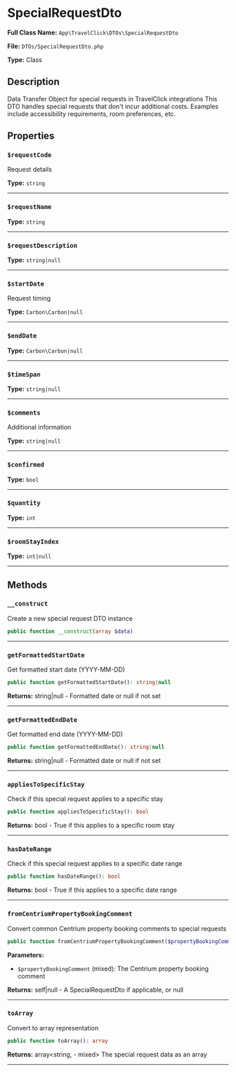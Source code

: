 # SpecialRequestDto

**Full Class Name:** `App\TravelClick\DTOs\SpecialRequestDto`

**File:** `DTOs/SpecialRequestDto.php`

**Type:** Class

## Description

Data Transfer Object for special requests in TravelClick integrations
This DTO handles special requests that don't incur additional costs.
Examples include accessibility requirements, room preferences, etc.

## Properties

### `$requestCode`

Request details

**Type:** `string`

---

### `$requestName`

**Type:** `string`

---

### `$requestDescription`

**Type:** `string|null`

---

### `$startDate`

Request timing

**Type:** `Carbon\Carbon|null`

---

### `$endDate`

**Type:** `Carbon\Carbon|null`

---

### `$timeSpan`

**Type:** `string|null`

---

### `$comments`

Additional information

**Type:** `string|null`

---

### `$confirmed`

**Type:** `bool`

---

### `$quantity`

**Type:** `int`

---

### `$roomStayIndex`

**Type:** `int|null`

---

## Methods

### `__construct`

Create a new special request DTO instance

```php
public function __construct(array $data)
```

---

### `getFormattedStartDate`

Get formatted start date (YYYY-MM-DD)

```php
public function getFormattedStartDate(): string|null
```

**Returns:** string|null - Formatted date or null if not set

---

### `getFormattedEndDate`

Get formatted end date (YYYY-MM-DD)

```php
public function getFormattedEndDate(): string|null
```

**Returns:** string|null - Formatted date or null if not set

---

### `appliesToSpecificStay`

Check if this special request applies to a specific stay

```php
public function appliesToSpecificStay(): bool
```

**Returns:** bool - True if this applies to a specific room stay

---

### `hasDateRange`

Check if this special request applies to a specific date range

```php
public function hasDateRange(): bool
```

**Returns:** bool - True if this applies to a specific date range

---

### `fromCentriumPropertyBookingComment`

Convert common Centrium property booking comments to special requests

```php
public function fromCentriumPropertyBookingComment($propertyBookingComment): self|null
```

**Parameters:**

- `$propertyBookingComment` (mixed): The Centrium property booking comment

**Returns:** self|null - A SpecialRequestDto if applicable, or null

---

### `toArray`

Convert to array representation

```php
public function toArray(): array
```

**Returns:** array<string, - mixed> The special request data as an array

---

